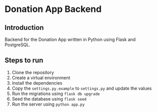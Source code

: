
# Donation App Backend

## Introduction
Backend for the Donation App written in Python using Flask and PostgreSQL.

## Steps to run
1. Clone the repository
2. Create a virtual environment
3. Install the dependencies
4. Copy the `settings.py.example` to `settings.py` and update the values
5. Run the migrations using `flask db upgrade`
6. Seed the database using `flask seed`
5. Run the server using `python app.py`
